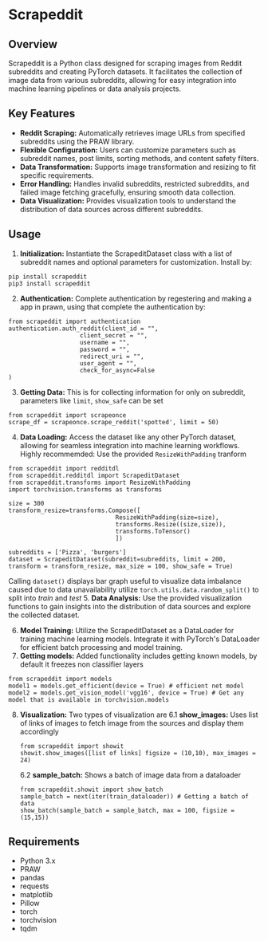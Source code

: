 # Scrapeddit

## Overview

Scrapeddit is a Python class designed for scraping images from Reddit subreddits and creating PyTorch datasets. It facilitates the collection of image data from various subreddits, allowing for easy integration into machine learning pipelines or data analysis projects.

## Key Features

- **Reddit Scraping:** Automatically retrieves image URLs from specified subreddits using the PRAW library.
- **Flexible Configuration:** Users can customize parameters such as subreddit names, post limits, sorting methods, and content safety filters.
- **Data Transformation:** Supports image transformation and resizing to fit specific requirements.
- **Error Handling:** Handles invalid subreddits, restricted subreddits, and failed image fetching gracefully, ensuring smooth data collection.
- **Data Visualization:** Provides visualization tools to understand the distribution of data sources across different subreddits.

## Usage
1. **Initialization:** Instantiate the ScrapeditDataset class with a list of subreddit names and optional parameters for customization.
Install by:
```
pip install scrapeddit
pip3 install scrapeddit
```

2. **Authentication:** Complete authentication by regestering and making a app in prawn, using that complete the authentication by:
```
from scrapeddit import authentication
authentication.auth_reddit(client_id = "",
                    client_secret = "",
                    username = "",
                    password = "",
                    redirect_uri = "",
                    user_agent = "",
                    check_for_async=False
)
```
3. **Getting Data:** This is for collecting information for only on subreddit, parameters like `limit`, `show_safe` can be set
```
from scrapeddit import scrapeonce
scrape_df = scrapeonce.scrape_reddit('spotted', limit = 50)
```
4. **Data Loading:** Access the dataset like any other PyTorch dataset, allowing for seamless integration into machine learning workflows.
Highly recommemded: Use the provided `ResizeWithPadding` tranform
```
from scrapeddit import redditdl
from scrapeddit.redditdl import ScrapeditDataset
from scrapeddit.transforms import ResizeWithPadding
import torchvision.transforms as transforms

size = 300
transform_resize=transforms.Compose([
                              ResizeWithPadding(size=size),
                              transforms.Resize((size,size)),
                              transforms.ToTensor()
                              ])

subreddits = ['Pizza', 'burgers']
dataset = ScrapeditDataset(subreddit=subreddits, limit = 200, transform = transform_resize, max_size = 100, show_safe = True)
```
Calling `dataset()` displays bar graph useful to visualize data imbalance caused due to data unavailability
utilize `torch.utils.data.random_split()` to split into *train* and *test*
5. **Data Analysis:** Use the provided visualization functions to gain insights into the distribution of data sources and explore the collected dataset.

6. **Model Training:** Utilize the ScrapeditDataset as a DataLoader for training machine learning models. Integrate it with PyTorch's DataLoader for efficient batch processing and model training.
7. **Getting models:** Added functionality includes getting known models, by default it freezes non classifier layers
```
from scrapeddit import models
model1 = models.get_efficient(device = True) # efficient net model
model2 = models.get_vision_model('vgg16', device = True) # Get any model that is available in torchvision.models
```
8. **Visualization:** Two types of visualization are 
    6.1 **show_images:** Uses list of links of images to fetch image from the sources and display them accordingly
    ```
    from scrapeddit import showit
    showit.show_images([list of links] figsize = (10,10), max_images = 24)
    ```
    
    6.2 **sample_batch:** Shows a batch of image data from a dataloader
    ```
    from scrapeddit.showit import show_batch
    sample_batch = next(iter(train_dataloader)) # Getting a batch of data
    show_batch(sample_batch = sample_batch, max = 100, figsize = (15,15))
    ```
    
## Requirements

- Python 3.x
- PRAW
- pandas
- requests
- matplotlib
- Pillow
- torch
- torchvision
- tqdm

